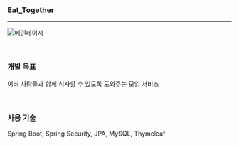 
### **Eat_Together**  

------------  

![메인페이지](https://user-images.githubusercontent.com/51408349/155876242-5c7944db-d751-4911-a8e7-e84b86270cad.JPG)   

<br> 

### **개발 목표**

여러 사람들과 함께 식사할 수 있도록 도와주는 모임 서비스
  
<br> 

### **사용 기술**

Spring Boot, Spring Security, JPA, MySQL, Thymeleaf


